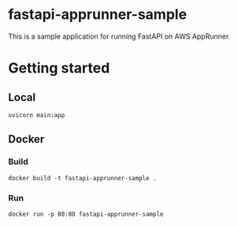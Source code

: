# fastapi-apprunner-sample

This is a sample application for running FastAPI on AWS AppRunner.

# Getting started

## Local

```
uvicorn main:app
```

## Docker

### Build

```
docker build -t fastapi-apprunner-sample .
```

### Run

```
docker run -p 80:80 fastapi-apprunner-sample
```
